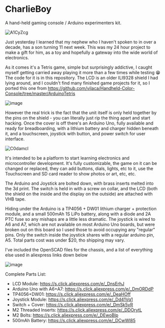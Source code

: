 # CharlieBoy

A hand-held gaming console / Arduino experimenters kit.

![A1CyZcg](https://github.com/Viper-7/CharlieBoy/assets/39548/a49645fa-029b-4b7b-8a56-e1dfed359e6a)

Just yesterday I learned that my nephew who I haven't spoken to in over a decade, has a son turning 11 next week. This was my 24 hour project to make a gift for him, as a toy and hopefully a gateway into the wide world of electronics.

As it comes it's a Tetris game, simple but surprisingly addictive, I caught myself getting carried away playing it more than a few times while testing 😁 The code for it is in this repository. The LCD is an older ILI9328 shield I had lying around, and I couldn't find many finished game projects for it, so I ported this one from https://github.com/vilaca/Handheld-Color-Console/tree/master/ArduinoTetris

![image](https://github.com/Viper-7/CharlieBoy/assets/39548/9aa1fee4-0656-4001-b7c3-b453f8e83116)

However the real trick is the fact that the unit itself is only held together by the pins on the shield - you can literally just rip the thing apart and start hacking. Once the cover is off there's an Arduino Uno, fully available and ready for breadboarding, with a lithium battery and charger hidden beneath it, and a touchscreen, joystick with button, and power switch for user interface.

![C0damcI](https://github.com/Viper-7/CharlieBoy/assets/39548/842e7cdc-4b6d-4751-99ef-a3462cb1dc02)

It's intended to be a platform to start learning electronics and microcontroller development. It's fully customizable, the game on it can be changed or replaced, they can add buttons, dials, lights, etc to it, use the Touchscreen and SD card reader to show photos or art, etc, etc.

The Arduino and Joystick are bolted down, with brass inserts melted into the 3d print. The switch is held in with a screw on collar, and the LCD (both the shield on the inside and the display on the outside) are attached with VHB tape.

Hiding under the Arduino is a TP4056 + DW01 lithium charger + protection module, and a small 500mAh 1S LiPo battery, along with a diode and 2A PTC fuse so any mishaps are a little less dramatic. The joystick is wired to A6 and A7, which are not available on most Arduino Uno boards, but were broken out on this board so I used those to avoid occupying any "regular" pins. Only the switch inside the joystick shares with a regular arduino pin, A5. Total parts cost was under $20, tho shipping may vary.

I've included the OpenSCAD files for the chassis, and a list of everything else used in aliexpress links down below

![image](https://github.com/Viper-7/CharlieBoy/assets/39548/db019a88-63ea-4561-bb5e-ff60e87e53a9)


Complete Parts List:

* LCD Module: https://s.click.aliexpress.com/e/_DnsErhJ
* Arduino Uno with A6+A7: https://s.click.aliexpress.com/e/_DmORDdP
* TP4056+DW01: https://s.click.aliexpress.com/e/_DeaHOff
* Joystick Module: https://s.click.aliexpress.com/e/_Dd41Vq1
* Switch + Cover: https://s.click.aliexpress.com/e/_DmSk5vR
* M2 Threaded Inserts: https://s.click.aliexpress.com/e/_DDOrytL
* M2 Bolts: https://s.click.aliexpress.com/e/_DEwoBIp
* 500mAh Battery: https://s.click.aliexpress.com/e/_DCwWl85


